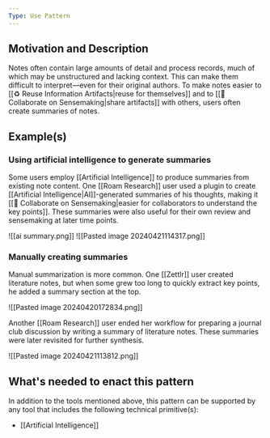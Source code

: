 ```yaml
---
Type: Use Pattern
---
```

## Motivation and Description

Notes often contain large amounts of detail and process records, much of which may be unstructured and lacking context. This can make them difficult to interpret—even for their original authors. To make notes easier to [[♻️ Reuse Information Artifacts|reuse for themselves]] and to [[🤝 Collaborate on Sensemaking|share artifacts]] with others, users often create summaries of notes.
## Example(s)

### Using artificial intelligence to generate summaries
Some users employ [[Artificial Intelligence]] to produce summaries from existing note content. One [[Roam Research]] user used a plugin to create [[Artificial Intelligence|AI]]-generated summaries of his thoughts, making it [[🤝 Collaborate on Sensemaking|easier for collaborators to understand the key points]]. These summaries were also useful for their own review and sensemaking at later time points.

![[ai summary.png]]
![[Pasted image 20240421114317.png]]

### Manually creating summaries
Manual summarization is more common. One [[Zettlr]] user created literature notes, but when some grew too long to quickly extract key points, he added a summary section at the top.

![[Pasted image 20240420172834.png]]

Another [[Roam Research]] user ended her workflow for preparing a journal club discussion by writing a summary of literature notes. These summaries were later revisited for further synthesis.

![[Pasted image 20240421113812.png]]
## What's needed to enact this pattern

In addition to the tools mentioned above, this pattern can be supported by any tool that includes the following technical primitive(s):

- [[Artificial Intelligence]]